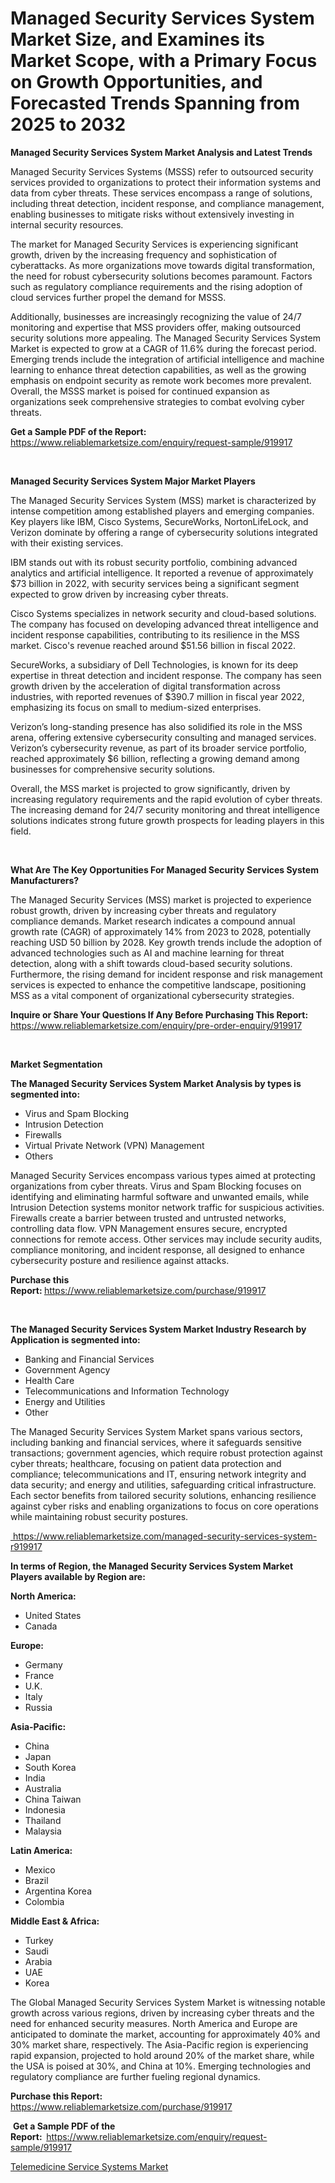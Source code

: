 <p><h1>Managed Security Services System Market Size, and Examines its Market Scope, with a Primary Focus on Growth Opportunities, and Forecasted Trends Spanning from 2025 to 2032</h1></p><p><strong>Managed Security Services System Market Analysis and Latest Trends</strong></p>
<p><p>Managed Security Services Systems (MSSS) refer to outsourced security services provided to organizations to protect their information systems and data from cyber threats. These services encompass a range of solutions, including threat detection, incident response, and compliance management, enabling businesses to mitigate risks without extensively investing in internal security resources.</p><p>The market for Managed Security Services is experiencing significant growth, driven by the increasing frequency and sophistication of cyberattacks. As more organizations move towards digital transformation, the need for robust cybersecurity solutions becomes paramount. Factors such as regulatory compliance requirements and the rising adoption of cloud services further propel the demand for MSSS.</p><p>Additionally, businesses are increasingly recognizing the value of 24/7 monitoring and expertise that MSS providers offer, making outsourced security solutions more appealing. The Managed Security Services System Market is expected to grow at a CAGR of 11.6% during the forecast period. Emerging trends include the integration of artificial intelligence and machine learning to enhance threat detection capabilities, as well as the growing emphasis on endpoint security as remote work becomes more prevalent. Overall, the MSSS market is poised for continued expansion as organizations seek comprehensive strategies to combat evolving cyber threats.</p></p>
<p><strong>Get a Sample PDF of the Report:&nbsp;</strong> <a href="https://www.reliablemarketsize.com/enquiry/request-sample/919917?utm_campaign=2337&utm_medium=2&utm_source=Github&utm_content=ia&utm_term=07032025&utm_id=managed-security-services-system">https://www.reliablemarketsize.com/enquiry/request-sample/919917</a></p>
<p>&nbsp;</p>
<p><strong>Managed Security Services System Major Market Players</strong></p>
<p><p>The Managed Security Services System (MSS) market is characterized by intense competition among established players and emerging companies. Key players like IBM, Cisco Systems, SecureWorks, NortonLifeLock, and Verizon dominate by offering a range of cybersecurity solutions integrated with their existing services. </p><p>IBM stands out with its robust security portfolio, combining advanced analytics and artificial intelligence. It reported a revenue of approximately $73 billion in 2022, with security services being a significant segment expected to grow driven by increasing cyber threats.</p><p>Cisco Systems specializes in network security and cloud-based solutions. The company has focused on developing advanced threat intelligence and incident response capabilities, contributing to its resilience in the MSS market. Cisco's revenue reached around $51.56 billion in fiscal 2022.</p><p>SecureWorks, a subsidiary of Dell Technologies, is known for its deep expertise in threat detection and incident response. The company has seen growth driven by the acceleration of digital transformation across industries, with reported revenues of $390.7 million in fiscal year 2022, emphasizing its focus on small to medium-sized enterprises.</p><p>Verizon’s long-standing presence has also solidified its role in the MSS arena, offering extensive cybersecurity consulting and managed services. Verizon’s cybersecurity revenue, as part of its broader service portfolio, reached approximately $6 billion, reflecting a growing demand among businesses for comprehensive security solutions.</p><p>Overall, the MSS market is projected to grow significantly, driven by increasing regulatory requirements and the rapid evolution of cyber threats. The increasing demand for 24/7 security monitoring and threat intelligence solutions indicates strong future growth prospects for leading players in this field.</p></p>
<p>&nbsp;</p>
<p><strong>What Are The Key Opportunities For Managed Security Services System Manufacturers?</strong></p>
<p><p>The Managed Security Services (MSS) market is projected to experience robust growth, driven by increasing cyber threats and regulatory compliance demands. Market research indicates a compound annual growth rate (CAGR) of approximately 14% from 2023 to 2028, potentially reaching USD 50 billion by 2028. Key growth trends include the adoption of advanced technologies such as AI and machine learning for threat detection, along with a shift towards cloud-based security solutions. Furthermore, the rising demand for incident response and risk management services is expected to enhance the competitive landscape, positioning MSS as a vital component of organizational cybersecurity strategies.</p></p>
<p><strong>Inquire or Share Your Questions If Any Before Purchasing This Report:</strong> <a href="https://www.reliablemarketsize.com/enquiry/pre-order-enquiry/919917?utm_campaign=2337&utm_medium=2&utm_source=Github&utm_content=ia&utm_term=07032025&utm_id=managed-security-services-system">https://www.reliablemarketsize.com/enquiry/pre-order-enquiry/919917</a></p>
<p>&nbsp;</p>
<p><strong>Market Segmentation</strong></p>
<p><strong>The Managed Security Services System Market Analysis by types is segmented into:</strong></p>
<p><ul><li>Virus and Spam Blocking</li><li>Intrusion Detection</li><li>Firewalls</li><li>Virtual Private Network (VPN) Management</li><li>Others</li></ul></p>
<p><p>Managed Security Services encompass various types aimed at protecting organizations from cyber threats. Virus and Spam Blocking focuses on identifying and eliminating harmful software and unwanted emails, while Intrusion Detection systems monitor network traffic for suspicious activities. Firewalls create a barrier between trusted and untrusted networks, controlling data flow. VPN Management ensures secure, encrypted connections for remote access. Other services may include security audits, compliance monitoring, and incident response, all designed to enhance cybersecurity posture and resilience against attacks.</p></p>
<p><strong>Purchase this Report:&nbsp;</strong><a href="https://www.reliablemarketsize.com/purchase/919917?utm_campaign=2337&utm_medium=2&utm_source=Github&utm_content=ia&utm_term=07032025&utm_id=managed-security-services-system">https://www.reliablemarketsize.com/purchase/919917</a></p>
<p>&nbsp;</p>
<p><strong>The Managed Security Services System Market Industry Research by Application is segmented into:</strong></p>
<p><ul><li>Banking and Financial Services</li><li>Government Agency</li><li>Health Care</li><li>Telecommunications and Information Technology</li><li>Energy and Utilities</li><li>Other</li></ul></p>
<p><p>The Managed Security Services System Market spans various sectors, including banking and financial services, where it safeguards sensitive transactions; government agencies, which require robust protection against cyber threats; healthcare, focusing on patient data protection and compliance; telecommunications and IT, ensuring network integrity and data security; and energy and utilities, safeguarding critical infrastructure. Each sector benefits from tailored security solutions, enhancing resilience against cyber risks and enabling organizations to focus on core operations while maintaining robust security postures.</p></p>
<p><a href="https://www.reliablemarketsize.com/managed-security-services-system-r919917?utm_campaign=2337&utm_medium=2&utm_source=Github&utm_content=ia&utm_term=07032025&utm_id=managed-security-services-system">&nbsp;https://www.reliablemarketsize.com/managed-security-services-system-r919917</a></p>
<p><strong>In terms of Region, the Managed Security Services System Market Players available by Region are:</strong></p>
<p>
    <p> <strong> North America: </strong>
        <ul>
            <li>United States</li>
            <li>Canada</li>
        </ul>
        </p> 
    <p> <strong> Europe: </strong>
        <ul>
            <li>Germany</li>
            <li>France</li>
            <li>U.K.</li>
            <li>Italy</li>
            <li>Russia</li>
        </ul>
        </p> 
    <p> <strong> Asia-Pacific: </strong>
        <ul>
            <li>China</li>
            <li>Japan</li>
            <li>South Korea</li>
            <li>India</li>
            <li>Australia</li>
            <li>China Taiwan</li>
            <li>Indonesia</li>
            <li>Thailand</li>
            <li>Malaysia</li>
        </ul>
        </p> 
    <p> <strong> Latin America: </strong>
        <ul>
            <li>Mexico</li>
            <li>Brazil</li>
            <li>Argentina Korea</li>
            <li>Colombia</li>
        </ul>
        </p> 
    <p> <strong> Middle East & Africa: </strong>
        <ul>
            <li>Turkey</li>
            <li>Saudi</li>
            <li>Arabia</li>
            <li>UAE</li>
            <li>Korea</li>
        </ul>
    </p>
    </p>
<p><p>The Global Managed Security Services System Market is witnessing notable growth across various regions, driven by increasing cyber threats and the need for enhanced security measures. North America and Europe are anticipated to dominate the market, accounting for approximately 40% and 30% market share, respectively. The Asia-Pacific region is experiencing rapid expansion, projected to hold around 20% of the market share, while the USA is poised at 30%, and China at 10%. Emerging technologies and regulatory compliance are further fueling regional dynamics.</p></p>
<p><strong>Purchase this Report: </strong><a href="https://www.reliablemarketsize.com/purchase/919917?utm_campaign=2337&utm_medium=2&utm_source=Github&utm_content=ia&utm_term=07032025&utm_id=managed-security-services-system">https://www.reliablemarketsize.com/purchase/919917</a></p>
<p>&nbsp;<strong>Get a Sample PDF of the Report:&nbsp;&nbsp;</strong><a href="https://www.reliablemarketsize.com/enquiry/request-sample/919917?utm_campaign=2337&utm_medium=2&utm_source=Github&utm_content=ia&utm_term=07032025&utm_id=managed-security-services-system">https://www.reliablemarketsize.com/enquiry/request-sample/919917</a></p>
<p><strong></strong></p>
<p><p><a href="https://github.com/lehumiston1971679/Market-Research-Report-List-1/blob/main/telemedicine-service-systems-market.md?utm_campaign=2337&utm_medium=2&utm_source=Github&utm_content=ia&utm_term=07032025&utm_id=managed-security-services-system">Telemedicine Service Systems Market</a></p></p>